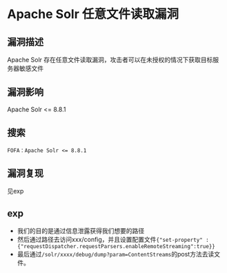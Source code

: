 # Apache Solr 任意文件读取漏洞

## 漏洞描述

Apache Solr 存在任意文件读取漏洞，攻击者可以在未授权的情况下获取目标服务器敏感文件

## 漏洞影响

Apache Solr <= 8.8.1

## 搜索

```
FOFA：Apache Solr <= 8.8.1
```

## 漏洞复现
见exp

## exp

+ 我们的目的是通过信息泄露获得我们想要的路径
+ 然后通过路径去访问xxx/config，并且设置配置文件`{"set-property" : {"requestDispatcher.requestParsers.enableRemoteStreaming":true}}`
+ 最后通过`/solr/xxxx/debug/dump?param=ContentStreams`的post方法去读文件。
